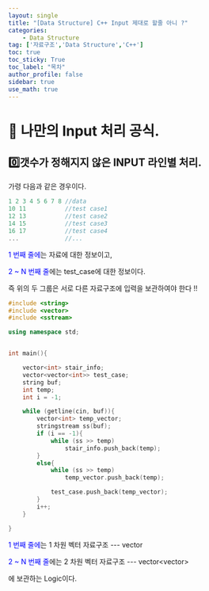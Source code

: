 ```yaml
---
layout: single
title: "[Data Structure] C++ Input 제대로 할줄 아니 ?"
categories: 
    - Data Structure
tag: ['자료구조','Data Structure','C++']
toc: true
toc_sticky: True
toc_label: "목차"
author_profile: false
sidebar: true
use_math: true
---
```


# 🚀 나만의 Input 처리 공식.

## 0️⃣갯수가 정해지지 않은 INPUT 라인별 처리.

가령 다음과 같은 경우이다.

```cpp
1 2 3 4 5 6 7 8 //data
10 11			//test case1
12 13			//test case2
14 15			//test case3
16 17			//test case4
...				//...
```

<span style = "color:blue">1 번째 줄에</span>는 자료에 대한 정보이고,

<span style = "color:blue">2 ~ N 번째 줄</span>에는  test_case에 대한 정보이다.

즉 위의 두 그룹은 서로 다른 자료구조에 입력을 보관하여야 한다 !!

```cpp
#include <string>
#include <vector>
#include <sstream>

using namespace std;


int main(){

    vector<int> stair_info;
    vector<vector<int>> test_case;
    string buf;
    int temp;
    int i = -1;

    while (getline(cin, buf)){
        vector<int> temp_vector;
        stringstream ss(buf);
        if (i == -1){
            while (ss >> temp)
                stair_info.push_back(temp);
        }
        else{
            while (ss >> temp)
                temp_vector.push_back(temp);

            test_case.push_back(temp_vector);
        }
        i++;
    }

}

```

<span style = "color:blue">1 번째 줄에</span>는 1 차원 벡터 자료구조 --- vector<int>

<span style = "color:blue">2 ~ N 번째 줄</span>에는  2 차원 벡터 자료구조 --- vector<vector<int>> 

에 보관하는 Logic이다.





